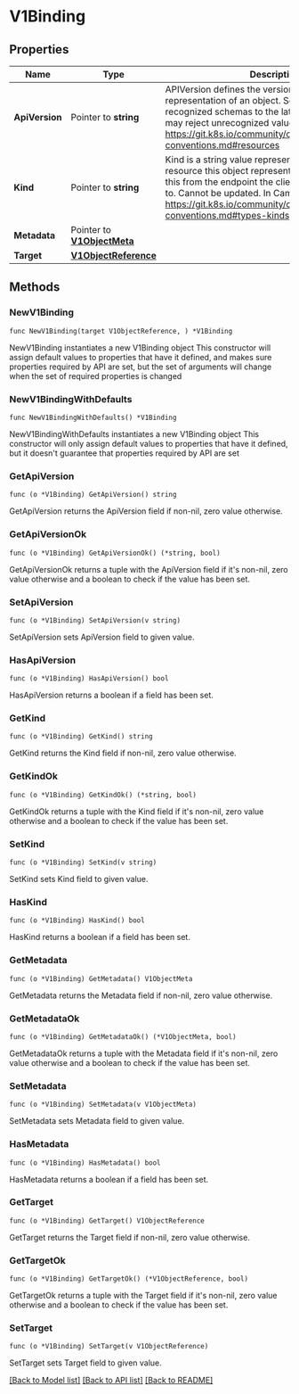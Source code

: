 # V1Binding

## Properties

Name | Type | Description | Notes
------------ | ------------- | ------------- | -------------
**ApiVersion** | Pointer to **string** | APIVersion defines the versioned schema of this representation of an object. Servers should convert recognized schemas to the latest internal value, and may reject unrecognized values. More info: https://git.k8s.io/community/contributors/devel/api-conventions.md#resources | [optional] 
**Kind** | Pointer to **string** | Kind is a string value representing the REST resource this object represents. Servers may infer this from the endpoint the client submits requests to. Cannot be updated. In CamelCase. More info: https://git.k8s.io/community/contributors/devel/api-conventions.md#types-kinds | [optional] 
**Metadata** | Pointer to [**V1ObjectMeta**](V1ObjectMeta.md) |  | [optional] 
**Target** | [**V1ObjectReference**](V1ObjectReference.md) |  | 

## Methods

### NewV1Binding

`func NewV1Binding(target V1ObjectReference, ) *V1Binding`

NewV1Binding instantiates a new V1Binding object
This constructor will assign default values to properties that have it defined,
and makes sure properties required by API are set, but the set of arguments
will change when the set of required properties is changed

### NewV1BindingWithDefaults

`func NewV1BindingWithDefaults() *V1Binding`

NewV1BindingWithDefaults instantiates a new V1Binding object
This constructor will only assign default values to properties that have it defined,
but it doesn't guarantee that properties required by API are set

### GetApiVersion

`func (o *V1Binding) GetApiVersion() string`

GetApiVersion returns the ApiVersion field if non-nil, zero value otherwise.

### GetApiVersionOk

`func (o *V1Binding) GetApiVersionOk() (*string, bool)`

GetApiVersionOk returns a tuple with the ApiVersion field if it's non-nil, zero value otherwise
and a boolean to check if the value has been set.

### SetApiVersion

`func (o *V1Binding) SetApiVersion(v string)`

SetApiVersion sets ApiVersion field to given value.

### HasApiVersion

`func (o *V1Binding) HasApiVersion() bool`

HasApiVersion returns a boolean if a field has been set.

### GetKind

`func (o *V1Binding) GetKind() string`

GetKind returns the Kind field if non-nil, zero value otherwise.

### GetKindOk

`func (o *V1Binding) GetKindOk() (*string, bool)`

GetKindOk returns a tuple with the Kind field if it's non-nil, zero value otherwise
and a boolean to check if the value has been set.

### SetKind

`func (o *V1Binding) SetKind(v string)`

SetKind sets Kind field to given value.

### HasKind

`func (o *V1Binding) HasKind() bool`

HasKind returns a boolean if a field has been set.

### GetMetadata

`func (o *V1Binding) GetMetadata() V1ObjectMeta`

GetMetadata returns the Metadata field if non-nil, zero value otherwise.

### GetMetadataOk

`func (o *V1Binding) GetMetadataOk() (*V1ObjectMeta, bool)`

GetMetadataOk returns a tuple with the Metadata field if it's non-nil, zero value otherwise
and a boolean to check if the value has been set.

### SetMetadata

`func (o *V1Binding) SetMetadata(v V1ObjectMeta)`

SetMetadata sets Metadata field to given value.

### HasMetadata

`func (o *V1Binding) HasMetadata() bool`

HasMetadata returns a boolean if a field has been set.

### GetTarget

`func (o *V1Binding) GetTarget() V1ObjectReference`

GetTarget returns the Target field if non-nil, zero value otherwise.

### GetTargetOk

`func (o *V1Binding) GetTargetOk() (*V1ObjectReference, bool)`

GetTargetOk returns a tuple with the Target field if it's non-nil, zero value otherwise
and a boolean to check if the value has been set.

### SetTarget

`func (o *V1Binding) SetTarget(v V1ObjectReference)`

SetTarget sets Target field to given value.



[[Back to Model list]](../README.md#documentation-for-models) [[Back to API list]](../README.md#documentation-for-api-endpoints) [[Back to README]](../README.md)


